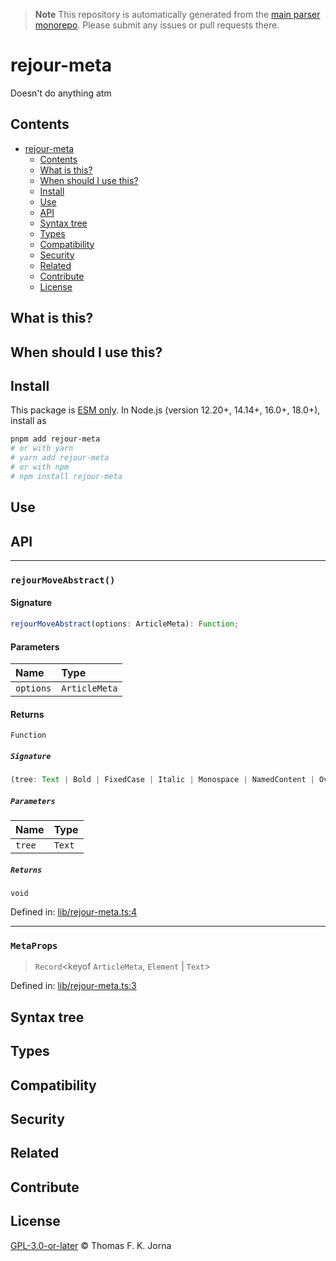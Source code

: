 > **Note**
> This repository is automatically generated from the [main parser monorepo](https://github.com/TrialAndErrorOrg/parsers). Please submit any issues or pull requests there.

# rejour-meta

Doesn't do anything atm

## Contents

*   [rejour-meta](#rejour-meta)
    *   [Contents](#contents)
    *   [What is this?](#what-is-this)
    *   [When should I use this?](#when-should-i-use-this)
    *   [Install](#install)
    *   [Use](#use)
    *   [API](#api)
    *   [Syntax tree](#syntax-tree)
    *   [Types](#types)
    *   [Compatibility](#compatibility)
    *   [Security](#security)
    *   [Related](#related)
    *   [Contribute](#contribute)
    *   [License](#license)

## What is this?

## When should I use this?

## Install

This package is [ESM only](https://gist.github.com/sindresorhus/a39789f98801d908bbc7ff3ecc99d99c). In Node.js (version 12.20+, 14.14+, 16.0+, 18.0+), install as

```bash
pnpm add rejour-meta
# or with yarn
# yarn add rejour-meta
# or with npm
# npm install rejour-meta
```

## Use

## API

***

### `rejourMoveAbstract()`

#### Signature

```ts
rejourMoveAbstract(options: ArticleMeta): Function;
```

#### Parameters

| Name | Type |
| :------ | :------ |
| `options` | `ArticleMeta` |

#### Returns

`Function`

##### `Signature`

```ts
(tree: Text | Bold | FixedCase | Italic | Monospace | NamedContent | Overline | Roman | Ruby | SansSerif | Sc | Strike | StyledContent | Sub | Sup | Underline | AbbrevJournaltitle | Abbrev | Def | Abstract | Label | ObjectId | P | Sec | Title | AccessDate | Ack | KwdGroup | RefList | SubjGroup | Address | AddrLine | City | Country | Email | ExtLink | Fax | Institution | InstitutionWrap | Phone | PostalCode | State | Uri | Alternatives | ChemStruct | IndexTerm | IndexTermrangeend | InlineFormula | InlineGraphic | InlineMedia | MilestoneEnd | MilestoneStart | PrivateChar | AffAlternatives | Aff | Break | Fn | InlineSupplementarymaterial | RelatedArticle | RelatedObject | Target | Xref | Array | Code | Graphic | Media | Preformat | SupplementaryMaterial | Table | TexMath | TextualForm | AltText | AltTitle | Annotation | Anonymous | AnswerSet | Answer | Explanation | Subtitle | BlockAlternatives | BoxedText | ChemStructwrap | DefList | DispFormula | DispFormulagroup | DispQuote | Fig | FigGroup | FnGroup | Glossary | List | Question | QuestionWrap | QuestionWrapgroup | Speech | Statement | TableWrap | TableWrapgroup | VerseGroup | AppGroup | App | Permissions | SecMeta | Attrib | LongDesc | Tbody | ArticleCategories | SeriesText | SeriesTitle | ArticleId | ArticleMeta | Isbn | ArticleVersion | ArticleVersionalternatives | AuthorNotes | Conference | ContribGroup | Counts | CustomMetagroup | ElocationId | Fpage | FundingGroup | History | Issue | IssueId | IssuePart | IssueSponsor | IssueTitle | IssueTitlegroup | Lpage | PageRange | Product | PubDate | PubDatenotavailable | PubHistory | SelfUri | Supplement | SupportGroup | TitleGroup | TransAbstract | Volume | VolumeId | VolumeIssuegroup | VolumeSeries | ArticleTitle | Article | Back | Body | FloatsGroup | Front | ProcessingMeta | Response | SubArticle | AuthorComment | Corresp | AwardDesc | AwardGroup | AwardId | AwardName | FundingSource | PrincipalAwardrecipient | PrincipalInvestigator | SupportSource | Bio | Notes | SigBlock | Caption | ChapterTitle | CitationAlternatives | ElementCitation | MixedCitation | NlmCitation | Colgroup | Col | CollabAlternatives | Collab | OnBehalfof | Role | Comment | CompoundKwdpart | CompoundKwd | CompoundSubjectpart | CompoundSubject | ConfAcronym | ConfDate | ConfLoc | ConfName | ConfNum | ConfSponsor | ConfTheme | Contrib | ContribId | Degrees | Name | NameAlternatives | StringName | ContributedResourcegroup | ResourceGroup | SupportDescription | CopyrightHolder | CopyrightStatement | CopyrightYear | Count | EquationCount | FigCount | PageCount | RefCount | TableCount | WordCount | CustomMeta | MetaName | MetaValue | DataTitle | DateIncitation | Day | Era | Month | Season | Year | Date | DefHead | DefItem | Term | TermHead | Edition | Etal | Gov | Issn | IssnL | PartTitle | Patent | PersonGroup | PubId | PublisherLoc | PublisherName | Series | Size | Source | Std | StringDate | TransSource | TransTitle | Version | EventDesc | Event | ExtendedBy | FrontStub | JournalMeta | FundingStatement | OpenAccess | GivenNames | GlyphData | GlyphRef | Hr | See | SeeAlso | InstitutionId | IssueSubtitle | TransTitlegroup | JournalId | JournalTitlegroup | Publisher | JournalSubtitle | JournalTitle | Kwd | NestedKwd | LicenseP | Price | License | ListItem | Prefix | Suffix | Surname | TimeStamp | Note | Option | OverlineEnd | OverlineStart | RestrictedBy | QuestionPreamble | Rb | Ref | ResourceName | ResourceWrap | ResourceId | Rp | Rt | Sig | Speaker | StdOrganization | StringConf | Subject | Tfoot | Thead | Tr | TableWrapfoot | Td | Th | TransSubtitle | UnderlineEnd | UnderlineStart | UnstructuredKwdgroup | VerseLine | X | Root): void;
```

##### `Parameters`

| Name | Type |
| :------ | :------ |
| `tree` | `Text` | `Bold` | `FixedCase` | `Italic` | `Monospace` | `NamedContent` | `Overline` | `Roman` | `Ruby` | `SansSerif` | `Sc` | `Strike` | `StyledContent` | `Sub` | `Sup` | `Underline` | `AbbrevJournaltitle` | `Abbrev` | `Def` | `Abstract` | `Label` | `ObjectId` | `P` | `Sec` | `Title` | `AccessDate` | `Ack` | `KwdGroup` | `RefList` | `SubjGroup` | `Address` | `AddrLine` | `City` | `Country` | `Email` | `ExtLink` | `Fax` | `Institution` | `InstitutionWrap` | `Phone` | `PostalCode` | `State` | `Uri` | `Alternatives` | `ChemStruct` | `IndexTerm` | `IndexTermrangeend` | `InlineFormula` | `InlineGraphic` | `InlineMedia` | `MilestoneEnd` | `MilestoneStart` | `PrivateChar` | `AffAlternatives` | `Aff` | `Break` | `Fn` | `InlineSupplementarymaterial` | `RelatedArticle` | `RelatedObject` | `Target` | `Xref` | `Array` | `Code` | `Graphic` | `Media` | `Preformat` | `SupplementaryMaterial` | `Table` | `TexMath` | `TextualForm` | `AltText` | `AltTitle` | `Annotation` | `Anonymous` | `AnswerSet` | `Answer` | `Explanation` | `Subtitle` | `BlockAlternatives` | `BoxedText` | `ChemStructwrap` | `DefList` | `DispFormula` | `DispFormulagroup` | `DispQuote` | `Fig` | `FigGroup` | `FnGroup` | `Glossary` | `List` | `Question` | `QuestionWrap` | `QuestionWrapgroup` | `Speech` | `Statement` | `TableWrap` | `TableWrapgroup` | `VerseGroup` | `AppGroup` | `App` | `Permissions` | `SecMeta` | `Attrib` | `LongDesc` | `Tbody` | `ArticleCategories` | `SeriesText` | `SeriesTitle` | `ArticleId` | `ArticleMeta` | `Isbn` | `ArticleVersion` | `ArticleVersionalternatives` | `AuthorNotes` | `Conference` | `ContribGroup` | `Counts` | `CustomMetagroup` | `ElocationId` | `Fpage` | `FundingGroup` | `History` | `Issue` | `IssueId` | `IssuePart` | `IssueSponsor` | `IssueTitle` | `IssueTitlegroup` | `Lpage` | `PageRange` | `Product` | `PubDate` | `PubDatenotavailable` | `PubHistory` | `SelfUri` | `Supplement` | `SupportGroup` | `TitleGroup` | `TransAbstract` | `Volume` | `VolumeId` | `VolumeIssuegroup` | `VolumeSeries` | `ArticleTitle` | `Article` | `Back` | `Body` | `FloatsGroup` | `Front` | `ProcessingMeta` | `Response` | `SubArticle` | `AuthorComment` | `Corresp` | `AwardDesc` | `AwardGroup` | `AwardId` | `AwardName` | `FundingSource` | `PrincipalAwardrecipient` | `PrincipalInvestigator` | `SupportSource` | `Bio` | `Notes` | `SigBlock` | `Caption` | `ChapterTitle` | `CitationAlternatives` | `ElementCitation` | `MixedCitation` | `NlmCitation` | `Colgroup` | `Col` | `CollabAlternatives` | `Collab` | `OnBehalfof` | `Role` | `Comment` | `CompoundKwdpart` | `CompoundKwd` | `CompoundSubjectpart` | `CompoundSubject` | `ConfAcronym` | `ConfDate` | `ConfLoc` | `ConfName` | `ConfNum` | `ConfSponsor` | `ConfTheme` | `Contrib` | `ContribId` | `Degrees` | `Name` | `NameAlternatives` | `StringName` | `ContributedResourcegroup` | `ResourceGroup` | `SupportDescription` | `CopyrightHolder` | `CopyrightStatement` | `CopyrightYear` | `Count` | `EquationCount` | `FigCount` | `PageCount` | `RefCount` | `TableCount` | `WordCount` | `CustomMeta` | `MetaName` | `MetaValue` | `DataTitle` | `DateIncitation` | `Day` | `Era` | `Month` | `Season` | `Year` | `Date` | `DefHead` | `DefItem` | `Term` | `TermHead` | `Edition` | `Etal` | `Gov` | `Issn` | `IssnL` | `PartTitle` | `Patent` | `PersonGroup` | `PubId` | `PublisherLoc` | `PublisherName` | `Series` | `Size` | `Source` | `Std` | `StringDate` | `TransSource` | `TransTitle` | `Version` | `EventDesc` | `Event` | `ExtendedBy` | `FrontStub` | `JournalMeta` | `FundingStatement` | `OpenAccess` | `GivenNames` | `GlyphData` | `GlyphRef` | `Hr` | `See` | `SeeAlso` | `InstitutionId` | `IssueSubtitle` | `TransTitlegroup` | `JournalId` | `JournalTitlegroup` | `Publisher` | `JournalSubtitle` | `JournalTitle` | `Kwd` | `NestedKwd` | `LicenseP` | `Price` | `License` | `ListItem` | `Prefix` | `Suffix` | `Surname` | `TimeStamp` | `Note` | `Option` | `OverlineEnd` | `OverlineStart` | `RestrictedBy` | `QuestionPreamble` | `Rb` | `Ref` | `ResourceName` | `ResourceWrap` | `ResourceId` | `Rp` | `Rt` | `Sig` | `Speaker` | `StdOrganization` | `StringConf` | `Subject` | `Tfoot` | `Thead` | `Tr` | `TableWrapfoot` | `Td` | `Th` | `TransSubtitle` | `UnderlineEnd` | `UnderlineStart` | `UnstructuredKwdgroup` | `VerseLine` | `X` | `Root` |

##### `Returns`

`void`

Defined in:  [lib/rejour-meta.ts:4](https://github.com/TrialAndErrorOrg/parsers/blob/d1cc864/libs/rejour/rejour-meta/src/lib/rejour-meta.ts#L4)

***

### `MetaProps`

> `Record`\<keyof `ArticleMeta`, `Element` | `Text`>

Defined in:  [lib/rejour-meta.ts:3](https://github.com/TrialAndErrorOrg/parsers/blob/d1cc864/libs/rejour/rejour-meta/src/lib/rejour-meta.ts#L3)

## Syntax tree

## Types

## Compatibility

## Security

## Related

## Contribute

## License

[GPL-3.0-or-later](LICENSE) © Thomas F. K. Jorna

[unified]: https://unifiedjs.com

[unifiedgh]: https://github.com/unifiedjs/unified

[xast-from-xml]: https://github.com/syntax-tree/xast-util-from-xml

[rehype]: https://github.com/rehypejs/rehype

[rejour]: https://github.com/TrialAndErrorOrg/parsers/tree/main/libs/rejour

[rejour-parse]: https://github.com/TrialAndErrorOrg/parsers/tree/main/libs/rejour/rejour-parse

[rejour-stringify]: https://github.com/TrialAndErrorOrg/parsers/tree/main/libs/rejour/rejour-stringify

[rejour-move-abstract]: https://github.com/TrialAndErrorOrg/parsers/tree/main/libs/rejour/rejour-move-abstract

[rejour-meta]: https://github.com/TrialAndErrorOrg/parsers/tree/main/libs/rejour/rejour-meta

[rejour-relatex]: https://github.com/TrialAndErrorOrg/parsers/tree/main/libs/rejour/rejour-relatex

[relatex]: https://github.com/TrialAndErrorOrg/parsers/tree/main/libs/relatex

[relatex-stringify]: https://github.com/TrialAndErrorOrg/parsers/tree/main/libs/relatex/relatex-stringify

[jast]: https://github.com/TrialAndErrorOrg/parsers/tree/main/libs/rejour/jast

[jast-util-to-texast]: https://github.com/TrialAndErrorOrg/parsers/tree/main/libs/rejour/jast-util-to-texast

[jastscript]: https://github.com/TrialAndErrorOrg/parsers/tree/main/libs/rejour/jastscript

[texast]: https://github.com/TrialAndErrorOrg/parsers/tree/main/libs/relatex/texast

[texast-util-to-latex]: https://github.com/TrialAndErrorOrg/parsers/tree/main/libs/relatex/texast-util-to-latex

[hast]: https://github.com/syntax-tree/hast

[xast]: https://github.com/syntax-tree/xast

[mdast]: https://github.com/syntax-tree/mdast

[mdast-markdown]: https://github.com/syntax-tree/mdast-util-to-markdown

[latex-utensils]: https://github.com/tamuratak/latex-utensils

[latexjs]: https://github.com/latexjs/latexjs
